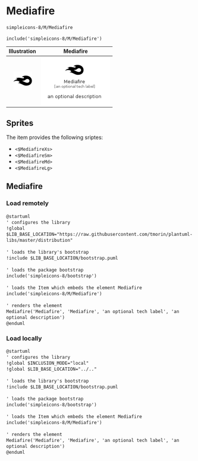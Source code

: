 # Mediafire


```text
simpleicons-8/M/Mediafire
```

```text
include('simpleicons-8/M/Mediafire')
```



| Illustration | Mediafire |
| :---: | :---: |
| ![illustration for Illustration](../../simpleicons-8/M/Mediafire.png) | ![illustration for Mediafire](../../simpleicons-8/M/Mediafire.Local.png) |



## Sprites
The item provides the following sriptes:

- `<$MediafireXs>`
- `<$MediafireSm>`
- `<$MediafireMd>`
- `<$MediafireLg>`





## Mediafire

### Load remotely
```plantuml
@startuml
' configures the library
!global $LIB_BASE_LOCATION="https://raw.githubusercontent.com/tmorin/plantuml-libs/master/distribution"

' loads the library's bootstrap
!include $LIB_BASE_LOCATION/bootstrap.puml

' loads the package bootstrap
include('simpleicons-8/bootstrap')

' loads the Item which embeds the element Mediafire
include('simpleicons-8/M/Mediafire')

' renders the element
Mediafire('Mediafire', 'Mediafire', 'an optional tech label', 'an optional description')
@enduml
```

### Load locally
```plantuml
@startuml
' configures the library
!global $INCLUSION_MODE="local"
!global $LIB_BASE_LOCATION="../.."

' loads the library's bootstrap
!include $LIB_BASE_LOCATION/bootstrap.puml

' loads the package bootstrap
include('simpleicons-8/bootstrap')

' loads the Item which embeds the element Mediafire
include('simpleicons-8/M/Mediafire')

' renders the element
Mediafire('Mediafire', 'Mediafire', 'an optional tech label', 'an optional description')
@enduml
```

